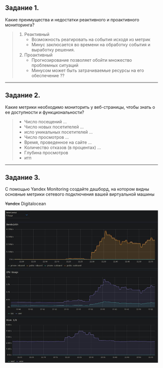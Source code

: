 ## Задание 1.
Какие преимущества и недостатки реактивного и проактивного мониторинга?

> 1. Реактивный
>    - Возможность реагировать на события исходя из метрик
>    - Минус заклюсается во времени на обработку события и выработку решения.
> 2. Проактивный 
>    - Прогнозирование позволяет обойти множество проблемных ситуаций
>    - Минусом может быть затрачиваемые ресурсы на его обеспечение ??   
> 
---
## Задание 2.
Какие метрики необходимо мониторить у веб-страницы, чтобы знать о ее доступности и функциональности?

> * Число посещений ...
> * Число новых посетителей ...
> * исло уникальных посетителей ...
> * Число просмотров ...
> * Время, проведенное на сайте ...
> * Количество отказов (в процентах) ...
> * Глубина просмотров
> *  итп
---
## Задание 3.
С помощью Yandex Monitoring создайте дашборд, на котором видны основные метрики сетевого подключения вашей виртуальной машины

~~Yandex~~ Digitalocean

![dashboard](https://github.com/NicholasKrupenin/netology_git/blob/main/Monitoring/img/dashboard.jpg)
